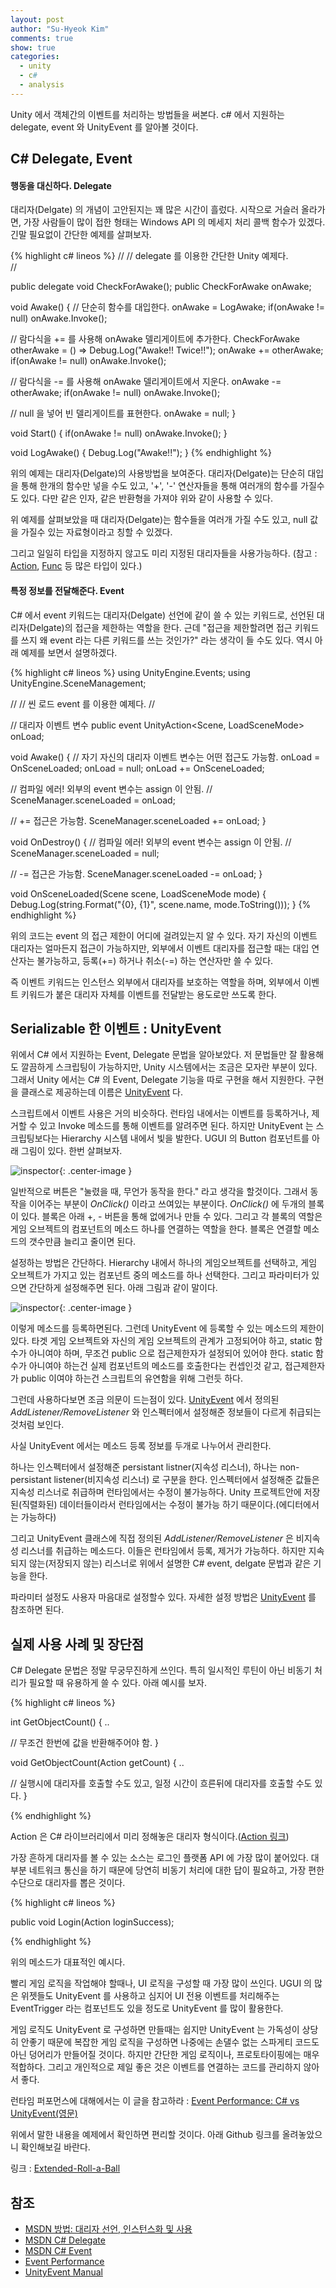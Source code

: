 ```yaml
---
layout: post
author: "Su-Hyeok Kim"
comments: true
show: true
categories:
  - unity
  - c#
  - analysis
---
```


Unity 에서 객체간의 이벤트를 처리하는 방법들을 써본다. c# 에서 지원하는 delegate, event 와 UnityEvent 를 알아볼 것이다.

## C# Delegate, Event

#### 행동을 대신하다. Delegate

대리자(Delgate) 의 개념이 고안된지는 꽤 많은 시간이 흘렀다. 시작으로 거슬러 올라가면, 가장 사람들이 많이 접한 형태는 Windows API 의 메세지 처리 콜백 함수가 있겠다. 긴말 필요없이 간단한 예제를 살펴보자.

{% highlight c# lineos %}
//
// delegate 를 이용한 간단한 Unity 예제다.  
//

public delegate void CheckForAwake();
public CheckForAwake onAwake;

void Awake()
{
  // 단순히 함수를 대입한다.
  onAwake = LogAwake;
  if(onAwake != null) onAwake.Invoke();

  // 람다식을 += 를 사용해 onAwake 델리게이트에 추가한다.
  CheckForAwake otherAwake = () => Debug.Log("Awake!! Twice!!");
  onAwake += otherAwake;
  if(onAwake != null) onAwake.Invoke();

  // 람다식을 -= 를 사용해 onAwake 델리게이트에서 지운다.
  onAwake -= otherAwake;
  if(onAwake != null) onAwake.Invoke();

  // null 을 넣어 빈 델리게이트를 표현한다.
  onAwake = null;
}

void Start()
{
  if(onAwake != null) onAwake.Invoke();
}

void LogAwake()
{
  Debug.Log("Awake!!");
}
{% endhighlight %}

위의 예제는 대리자(Delgate)의 사용방법을 보여준다. 대리자(Delgate)는 단순히 대입을 통해 한개의 함수만 넣을 수도 있고, '+', '-' 연산자들을 통해 여러개의 함수를 가질수도 있다. 다만 같은 인자, 같은 반환형을 가져야 위와 같이 사용할 수 있다.

위 예제를 살펴보았을 때 대리자(Delgate)는 함수들을 여러개 가질 수도 있고, null 값을 가질수 있는 자료형이라고 칭할 수 있겠다.

그리고 일일히 타입을 지정하지 않고도 미리 지정된 대리자들을 사용가능하다. (참고 : [Action](https://msdn.microsoft.com/ko-kr/library/018hxwa8.aspx), [Func](https://msdn.microsoft.com/ko-kr/library/bb549151.aspx) 등 많은 타입이 있다.)

#### 특정 정보를 전달해준다. Event

C# 에서 event 키워드는 대리자(Delgate) 선언에 같이 쓸 수 있는 키워드로, 선언된 대리자(Delgate)의 접근을 제한하는 역할을 한다. 근데 "접근을 제한할려면 접근 키워드를 쓰지 왜 event 라는 다른 키워드를 쓰는 것인가?" 라는 생각이 들 수도 있다. 역시 아래 예제를 보면서 설명하겠다.

{% highlight c# lineos %}
using UnityEngine.Events;
using UnityEngine.SceneManagement;

//
// 씬 로드 event 를 이용한 예제다.
//

// 대리자 이벤트 변수
public event UnityAction<Scene, LoadSceneMode> onLoad;

void Awake()
{
  // 자기 자신의 대리자 이벤트 변수는 어떤 접근도 가능함.
  onLoad = OnSceneLoaded;
  onLoad = null;
  onLoad += OnSceneLoaded;

  // 컴파일 에러! 외부의 event 변수는 assign 이 안됨.
  // SceneManager.sceneLoaded = onLoad;

  // += 접근은 가능함.
  SceneManager.sceneLoaded += onLoad;
}

void OnDestroy()
{
  // 컴파일 에러! 외부의 event 변수는 assign 이 안됨.
  // SceneManager.sceneLoaded = null;

  // -= 접근은 가능함.
  SceneManager.sceneLoaded -= onLoad;
}

void OnSceneLoaded(Scene scene, LoadSceneMode mode)
{
  Debug.Log(string.Format("{0}, {1}", scene.name, mode.ToString()));
}
{% endhighlight %}

위의 코드는 event 의 접근 제한이 어디에 걸려있는지 알 수 있다. 자기 자신의 이벤트 대리자는 얼마든지 접근이 가능하지만, 외부에서 이벤트 대리자를 접근할 때는 대입 연산자는 불가능하고, 등록(+=) 하거나 취소(-=) 하는 연산자만 쓸 수 있다.

즉 이벤트 키워드는 인스턴스 외부에서 대리자를 보호하는 역할을 하며, 외부에서 이벤트 키워드가 붙은 대리자 자체를 이벤트를 전달받는 용도로만 쓰도록 한다.

## Serializable 한 이벤트 : UnityEvent

위에서 C# 에서 지원하는 Event, Delegate 문법을 알아보았다. 저 문법들만 잘 활용해도 깔끔하게 스크립팅이 가능하지만, Unity 시스템에서는 조금은 모자란 부분이 있다. 그래서 Unity 에서는 C# 의 Event, Delegate 기능을 따로 구현을 해서 지원한다. 구현을 클래스로 제공하는데 이름은 [UnityEvent](https://docs.unity3d.com/ScriptReference/Events.UnityEvent.html) 다.

스크립트에서 이벤트 사용은 거의 비슷하다. 런타임 내에서는 이벤트를 등록하거나, 제거할 수 있고 Invoke 메소드를 통해 이벤트를 알려주면 된다. 하지만 UnityEvent 는 스크립팅보다는 Hierarchy 시스템 내에서 빛을 발한다. UGUI 의 Button 컴포넌트를 아래 그림이 있다. 한번 살펴보자.


![inspector](/images/eventhandling-inspector.png){: .center-image }


일반적으로 버튼은 "눌렸을 때, 무언가 동작을 한다." 라고 생각을 할것이다. 그래서 동작을 이어주는 부분이 _OnClick()_ 이라고 쓰여있는 부분이다. _OnClick()_ 에 두개의 블록이 있다. 블록은 아래 +, - 버튼을 통해 없에거나 만들 수 있다. 그리고 각 블록의 역할은 게임 오브젝트의 컴포넌트의 메소드 하나를 연결하는 역할을 한다. 블록은 연결할 메소드의 갯수만큼 늘리고 줄이면 된다.

설정하는 방법은 간단하다. Hierarchy 내에서 하나의 게임오브젝트를 선택하고, 게임 오브젝트가 가지고 있는 컴포넌트 중의 메소드를 하나 선택한다. 그리고 파라미터가 있으면 간단하게 설정해주면 된다. 아래 그림과 같이 말이다.

![inspector](/images/eventhandling-inspector-select-method.png){: .center-image }

이렇게 메소드를 등록하면된다. 그런데 UnityEvent 에 등록할 수 있는 메소드의 제한이 있다. 타겟 게임 오브젝트와 자신의 게임 오브젝트의 관계가 고정되어야 하고, static 함수가 아니여야 하며, 무조건 public 으로 접근제한자가 설정되어 있어야 한다. static 함수가 아니여야 하는건 실제 컴포넌트의 메소드를 호출한다는 컨셉인것 같고, 접근제한자가 public 이여야 하는건 스크립트의 유연함을 위해 그런듯 하다.

그런데 사용하다보면 조금 의문이 드는점이 있다. [UnityEvent](https://docs.unity3d.com/ScriptReference/Events.UnityEvent.html) 에서 정의된 _AddListener/RemoveListener_ 와 인스펙터에서 설정해준 정보들이 다르게 취급되는 것처럼 보인다.

사실 UnityEvent 에서는 메소드 등록 정보를 두개로 나누어서 관리한다.

하나는 인스펙터에서 설정해준 persistant listner(지속성 리스너), 하나는 non-persistant listener(비지속성 리스너) 로 구분을 한다. 인스펙터에서 설정해준 값들은 지속성 리스너로 취급하며 런타임에서는 수정이 불가능하다. Unity 프로젝트안에 저장된(직렬화된) 데이터들이라서 런타임에서는 수정이 불가능 하기 때문이다.(에디터에서는 가능하다)

그리고 UnityEvent 클래스에 직접 정의된 _AddListener/RemoveListener_ 은 비지속성 리스너를 취급하는 메소드다. 이들은 런타임에서 등록, 제거가 가능하다. 하지만 지속되지 않는(저장되지 않는) 리스너로 위에서 설명한 C# event, delgate 문법과 같은 기능을 한다.

파라미터 설정도 사용자 마음대로 설정할수 있다. 자세한 설정 방법은 [UnityEvent](https://docs.unity3d.com/ScriptReference/Events.UnityEvent_1.html) 를 참조하면 된다.

## 실제 사용 사례 및 장단점

C# Delegate 문법은 정말 무궁무진하게 쓰인다. 특히 일시적인 루틴이 아닌 비동기 처리가 필요할 때 유용하게 쓸 수 있다. 아래 예시를 보자.

{% highlight c# lineos %}

int GetObjectCount()
{
  ..

  // 무조건 한번에 값을 반환해주어야 함.
}

void GetObjectCount(Action<int> getCount)
{
  ..

  // 실행시에 대리자를 호출할 수도 있고, 일정 시간이 흐른뒤에 대리자를 호출할 수도 있다.
}

{% endhighlight %}

Action 은 C# 라이브러리에서 미리 정해놓은 대리자 형식이다.([Action 링크](https://msdn.microsoft.com/ko-kr/library/018hxwa8.aspx))

가장 흔하게 대리자를 볼 수 있는 소스는 로그인 플랫폼 API 에 가장 많이 붙어있다. 대부분 네트워크 통신을 하기 때문에 당연히 비동기 처리에 대한 답이 필요하고, 가장 편한 수단으로 대리자를 뽑은 것이다.

{% highlight c# lineos %}

public void Login(Action<bool> loginSuccess);

{% endhighlight %}

위의 메소드가 대표적인 예시다.

빨리 게임 로직을 작업해야 할때나, UI 로직을 구성할 때 가장 많이 쓰인다. UGUI 의 많은 위젯들도 UnityEvent 를 사용하고 심지어 UI 전용 이벤트를 처리해주는 EventTrigger 라는 컴포넌트도 있을 정도로 UnityEvent 를 많이 활용한다.

게임 로직도 UnityEvent 로 구성하면 만들때는 쉽지만 UnityEvent 는 가독성이 상당히 안좋기 때문에 복잡한 게임 로직을 구성하면 나중에는 손댈수 없는 스파게티 코드도 아닌 덩어리가 만들어질 것이다. 하지만 간단한 게임 로직이나, 프로토타이핑에는 매우 적합하다. 그리고 개인적으로 제일 좋은 것은 이벤트를 연결하는 코드를 관리하지 않아서 좋다.

런타임 퍼포먼스에 대해에서는 이 글을 참고하라 : [Event Performance: C# vs UnityEvent(영문)](http://jacksondunstan.com/articles/3335)

위에서 말한 내용을 예제에서 확인하면 편리할 것이다. 아래 Github 링크를 올려놓았으니 확인해보길 바란다.

링크 : [Extended-Roll-a-Ball](https://github.com/hrmrzizon/Extended-Roll-a-Ball)

## 참조

- [MSDN 방법: 대리자 선언, 인스턴스화 및 사용](https://msdn.microsoft.com/ko-kr/library/ms173176.aspx)
- [MSDN C# Delegate](https://msdn.microsoft.com/ko-kr/library/ms173172.aspx)
- [MSDN C# Event](https://msdn.microsoft.com/ko-kr/library/awbftdfh.aspx)
- [Event Performance](http://jacksondunstan.com/articles/3335)
- [UnityEvent Manual](https://docs.unity3d.com/kr/current/Manual/UnityEvents.html)
